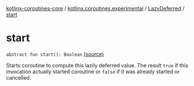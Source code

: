 [kotlinx-coroutines-core](../../index.md) / [kotlinx.coroutines.experimental](../index.md) / [LazyDeferred](index.md) / [start](.)

# start

`abstract fun start(): Boolean` [(source)](http://github.com/kotlin/kotlinx.coroutines/tree/master/kotlinx-coroutines-core/src/main/kotlin/kotlinx/coroutines/experimental/LazyDeferred.kt#L46)

Starts coroutine to compute this lazily deferred value. The result `true` if this invocation actually
started coroutine or `false` if it was already started or cancelled.

